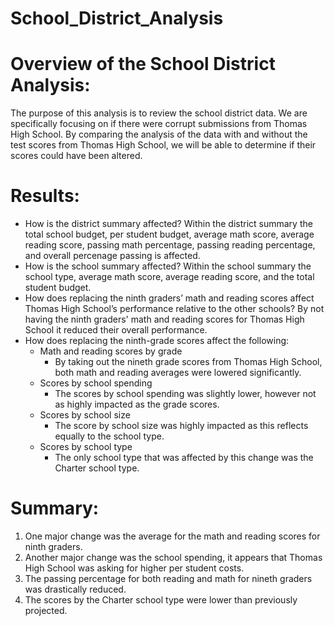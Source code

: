 # School_District_Analysis
# Overview of the School District Analysis:
The purpose of this analysis is to review the school district data.  We are specifically focusing on if there were corrupt submissions from Thomas High School.  By comparing the analysis of the data with and without the test scores from Thomas High School, we will be able to determine if their scores could have been altered.     
# Results: 
* How is the district summary affected?
Within the district summary the total school budget, per student budget, average math score, average reading score, passing math percentage, passing reading percentage, and overall percenage passing is affected. 
* How is the school summary affected?
Within the school summary the school type, average math score, average reading score, and the total student budget. 
* How does replacing the ninth graders’ math and reading scores affect Thomas High School’s performance relative to the other schools?
By not having the ninth graders' math and reading scores for Thomas High School it reduced their overall performance.  
* How does replacing the ninth-grade scores affect the following:
  * Math and reading scores by grade
    * By taking out the nineth grade scores from Thomas High School, both math and reading averages were lowered significantly. 
  * Scores by school spending
    * The scores by school spending was slightly lower, however not as highly impacted as the grade scores.
  * Scores by school size
    * The score by school size was highly impacted as this reflects equally to the school type. 
  * Scores by school type
    * The only school type that was affected by this change was the Charter school type. 
# Summary: 
1. One major change was the average for the math and reading scores for ninth graders. 
2. Another major change was the school spending, it appears that Thomas High School was asking for higher per student costs.
3. The passing percentage for both reading and math for nineth graders was drastically reduced. 
4. The scores by the Charter school type were lower than previously projected. 

